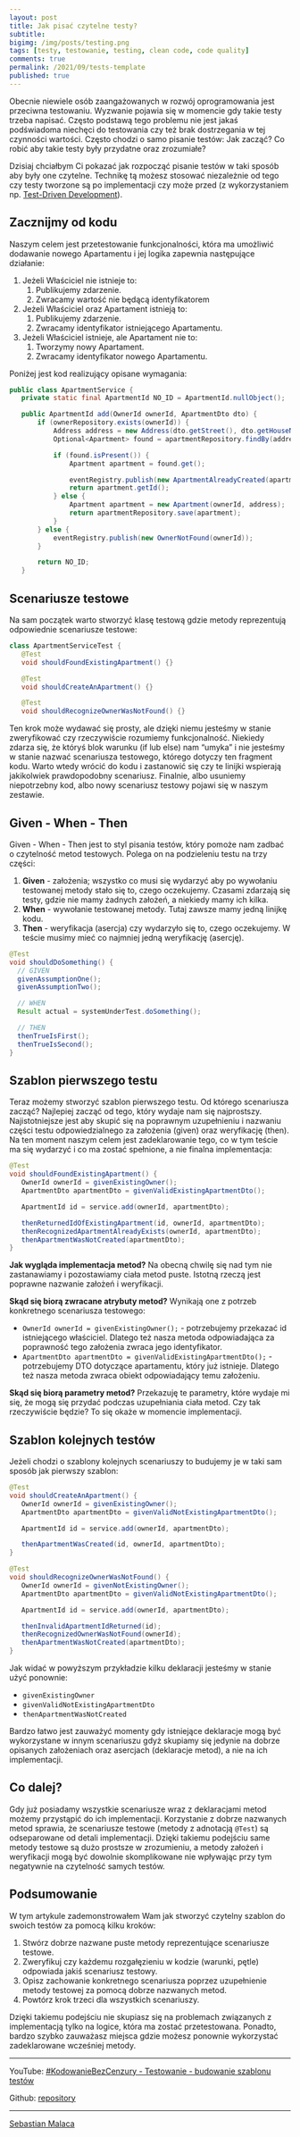 ```yaml
---
layout: post
title: Jak pisać czytelne testy?
subtitle: 
bigimg: /img/posts/testing.png
tags: [testy, testowanie, testing, clean code, code quality]
comments: true
permalink: /2021/09/tests-template
published: true
---
```


Obecnie niewiele osób zaangażowanych w rozwój oprogramowania jest przeciwna testowaniu. 
Wyzwanie pojawia się w momencie gdy takie testy trzeba napisać. 
Często podstawą tego problemu nie jest jakaś podświadoma niechęci do testowania czy też 
brak dostrzegania w tej czynności wartości. Często chodzi o samo pisanie testów: 
Jak zacząć? Co robić aby takie testy były przydatne oraz zrozumiałe?

Dzisiaj chciałbym Ci pokazać jak rozpocząć pisanie testów w taki sposób aby były one czytelne. 
Technikę tą możesz stosować niezależnie od tego czy testy tworzone są po implementacji 
czy może przed (z wykorzystaniem np. [Test-Driven Development](https://www.youtube.com/watch?v=yiPcPJeTbik&t=46s)).

## Zacznijmy od kodu
Naszym celem jest przetestowanie funkcjonalności, która ma umożliwić dodawanie nowego Apartamentu
i jej logika zapewnia następujące działanie:
1. Jeżeli Właściciel nie istnieje to:
   1. Publikujemy zdarzenie. 
   2. Zwracamy wartość nie będącą identyfikatorem 
2. Jeżeli Właściciel oraz Apartament istnieją to:
   1. Publikujemy zdarzenie.
   2. Zwracamy identyfikator istniejącego Apartamentu. 
3. Jeżeli Właściciel istnieje, ale Apartament nie to:
   1. Tworzymy nowy Apartament. 
   2. Zwracamy identyfikator nowego Apartamentu.

Poniżej jest kod realizujący opisane wymagania:
```java
public class ApartmentService {
   private static final ApartmentId NO_ID = ApartmentId.nullObject();

   public ApartmentId add(OwnerId ownerId, ApartmentDto dto) {
       if (ownerRepository.exists(ownerId)) {
           Address address = new Address(dto.getStreet(), dto.getHouseNumber(), dto.getApartmentNumber(), dto.getCity(), dto.getCountry());
           Optional<Apartment> found = apartmentRepository.findBy(address);

           if (found.isPresent()) {
               Apartment apartment = found.get();

               eventRegistry.publish(new ApartmentAlreadyCreated(apartment.getId(), dto.getStreet(), dto.getHouseNumber(), dto.getApartmentNumber(), dto.getCity(), dto.getCountry()));
               return apartment.getId();
           } else {
               Apartment apartment = new Apartment(ownerId, address);
               return apartmentRepository.save(apartment);
           }
       } else {
           eventRegistry.publish(new OwnerNotFound(ownerId));
       }

       return NO_ID;
   }
```
## Scenariusze testowe
Na sam początek warto stworzyć klasę testową gdzie metody reprezentują odpowiednie scenariusze testowe:
```java
class ApartmentServiceTest {
   @Test
   void shouldFoundExistingApartment() {}

   @Test
   void shouldCreateAnApartment() {}

   @Test
   void shouldRecognizeOwnerWasNotFound() {}
```
Ten krok może wydawać się prosty, ale dzięki niemu jesteśmy w stanie zweryfikować czy 
rzeczywiście rozumiemy funkcjonalność. Niekiedy zdarza się, że któryś blok warunku (if lub else) 
nam “umyka” i nie jesteśmy w stanie nazwać scenariusza testowego, 
którego dotyczy ten fragment kodu. Warto wtedy wrócić do kodu i zastanowić się czy te 
linijki wspierają jakikolwiek prawdopodobny scenariusz. Finalnie, albo usuniemy niepotrzebny kod,
albo  nowy scenariusz testowy pojawi się w naszym zestawie.

## Given - When - Then
Given - When - Then jest to styl pisania testów, który pomoże nam zadbać o czytelność metod 
testowych. Polega on na podzieleniu testu na trzy części:
1. **Given** - założenia; wszystko co musi się wydarzyć aby po wywołaniu testowanej metody stało się to, czego oczekujemy. Czasami zdarzają się testy, gdzie nie mamy żadnych założeń, a niekiedy mamy ich kilka.
2. **When** - wywołanie testowanej metody. Tutaj zawsze mamy jedną linijkę kodu.
3. **Then** - weryfikacja (asercja) czy wydarzyło się to, czego oczekujemy. W teście musimy mieć co najmniej jedną weryfikację (asercję).

```java
@Test
void shouldDoSomething() {
  // GIVEN
  givenAssumptionOne();
  givenAssumptionTwo();

  // WHEN
  Result actual = systemUnderTest.doSomething();

  // THEN
  thenTrueIsFirst();
  thenTrueIsSecond();
}
```

## Szablon pierwszego testu
Teraz możemy stworzyć szablon pierwszego testu. Od którego scenariusza zacząć? 
Najlepiej zacząć od tego, który wydaje nam się najprostszy. 
Najistotniejsze jest aby skupić się na poprawnym uzupełnieniu i nazwaniu części testu odpowiedzialnego
za założenia (given) oraz weryfikację (then). Na ten moment naszym celem jest
zadeklarowanie tego, co w tym teście ma się wydarzyć i co ma zostać spełnione, 
a nie finalna implementacja:
```java
@Test
void shouldFoundExistingApartment() {
   OwnerId ownerId = givenExistingOwner();
   ApartmentDto apartmentDto = givenValidExistingApartmentDto();

   ApartmentId id = service.add(ownerId, apartmentDto);

   thenReturnedIdOfExistingApartment(id, ownerId, apartmentDto);
   thenRecognizedApartmentAlreadyExists(ownerId, apartmentDto);
   thenApartmentWasNotCreated(apartmentDto);
}
```
**Jak wygląda implementacja metod?** Na obecną chwilę się nad tym nie zastanawiamy i pozostawiamy ciała metod puste. Istotną rzeczą jest poprawne nazwanie założeń i weryfikacji.

**Skąd się biorą zwracane atrybuty metod?** Wynikają one z potrzeb konkretnego scenariusza testowego:
- ```OwnerId ownerId = givenExistingOwner();``` - potrzebujemy przekazać id istniejącego właściciel. Dlatego też nasza metoda odpowiadająca za poprawność tego założenia zwraca jego identyfikator.
- ```ApartmentDto apartmentDto = givenValidExistingApartmentDto();``` - potrzebujemy DTO dotyczące apartamentu, który już istnieje. Dlatego też nasza metoda zwraca obiekt odpowiadający temu założeniu.

**Skąd się biorą parametry metod?** Przekazuję te parametry, które wydaje mi się, że mogą się przydać podczas uzupełniania ciała metod. Czy tak rzeczywiście będzie? To się okaże w momencie implementacji.

## Szablon kolejnych testów
Jeżeli chodzi o szablony kolejnych scenariuszy to budujemy je w taki sam sposób jak pierwszy szablon:
```java
@Test
void shouldCreateAnApartment() {
   OwnerId ownerId = givenExistingOwner();
   ApartmentDto apartmentDto = givenValidNotExistingApartmentDto();

   ApartmentId id = service.add(ownerId, apartmentDto);

   thenApartmentWasCreated(id, ownerId, apartmentDto);
}

@Test
void shouldRecognizeOwnerWasNotFound() {
   OwnerId ownerId = givenNotExistingOwner();
   ApartmentDto apartmentDto = givenValidNotExistingApartmentDto();

   ApartmentId id = service.add(ownerId, apartmentDto);

   thenInvalidApartmentIdReturned(id);
   thenRecognizedOwnerWasNotFound(ownerId);
   thenApartmentWasNotCreated(apartmentDto);
}
```
Jak widać w powyższym przykładzie kilku deklaracji jesteśmy w stanie użyć ponownie:
- ```givenExistingOwner``` 
- ```givenValidNotExistingApartmentDto``` 
- ```thenApartmentWasNotCreated```

Bardzo łatwo jest zauważyć momenty gdy istniejące deklaracje mogą być wykorzystane w innym scenariuszu gdyż skupiamy się jedynie na dobrze opisanych założeniach oraz asercjach (deklaracje metod), a nie na ich implementacji.

## Co dalej?
Gdy już posiadamy wszystkie scenariusze wraz z deklaracjami metod możemy przystąpić do ich implementacji. 
Korzystanie z dobrze nazwanych metod sprawia, że scenariusze testowe (metody z adnotacją ```@Test```) 
są odseparowane od detali implementacji. Dzięki takiemu podejściu same metody testowe są dużo prostsze
w zrozumieniu, a metody założeń i weryfikacji mogą być dowolnie skomplikowane nie wpływając przy tym negatywnie 
na czytelność samych testów.

## Podsumowanie
W tym artykule zademonstrowałem Wam jak stworzyć czytelny szablon do swoich testów za pomocą kilku kroków:
1. Stwórz dobrze nazwane puste metody reprezentujące scenariusze testowe.
2. Zweryfikuj czy każdemu rozgałęzieniu w kodzie (warunki, pętle) odpowiada jakiś scenariusz testowy.
3. Opisz zachowanie konkretnego scenariusza poprzez uzupełnienie metody testowej za pomocą dobrze nazwanych metod.
4. Powtórz krok trzeci dla wszystkich scenariuszy.

Dzięki takiemu podejściu nie skupiasz się na problemach związanych z implementacją tylko na logice, która ma zostać przetestowana. Ponadto, bardzo szybko zauważasz miejsca gdzie możesz ponownie wykorzystać zadeklarowane wcześniej metody.

---------------
YouTube: [#KodowanieBezCenzury - Testowanie - budowanie szablonu testów](https://www.youtube.com/watch?v=_MOK258eho0)

Github: [repository](https://github.com/KodowanieBezCenzury/testing-tips/tree/master/tests-template)

---------------
[Sebastian Malaca](https://www.linkedin.com/in/sebastian-malaca-3206004b/)
